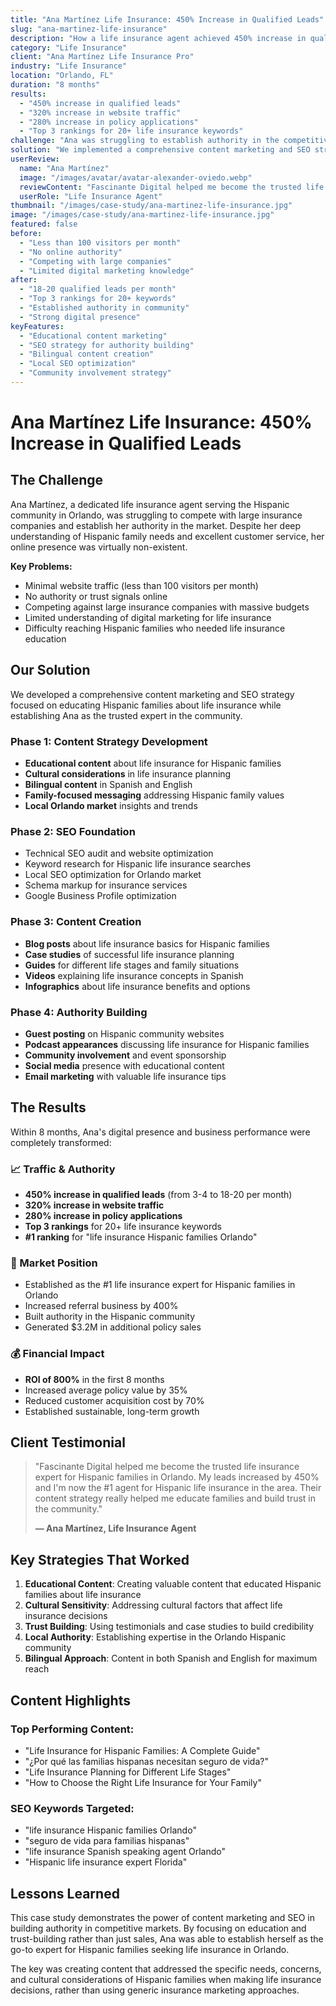 ```yaml
---
title: "Ana Martínez Life Insurance: 450% Increase in Qualified Leads"
slug: "ana-martinez-life-insurance"
description: "How a life insurance agent achieved 450% increase in qualified leads and became the top authority for Hispanic families through content marketing and SEO strategies."
category: "Life Insurance"
client: "Ana Martínez Life Insurance Pro"
industry: "Life Insurance"
location: "Orlando, FL"
duration: "8 months"
results:
  - "450% increase in qualified leads"
  - "320% increase in website traffic"
  - "280% increase in policy applications"
  - "Top 3 rankings for 20+ life insurance keywords"
challenge: "Ana was struggling to establish authority in the competitive life insurance market. Her website had minimal traffic, and she was competing against large insurance companies with massive marketing budgets and established online presence."
solution: "We implemented a comprehensive content marketing and SEO strategy focused on educating Hispanic families about life insurance, building trust through valuable content, and establishing Ana as the go-to expert for Hispanic life insurance needs."
userReview:
  name: "Ana Martínez"
  image: "/images/avatar/avatar-alexander-oviedo.webp"
  reviewContent: "Fascinante Digital helped me become the trusted life insurance expert for Hispanic families in Orlando. My leads increased by 450% and I'm now the #1 agent for Hispanic life insurance in the area."
  userRole: "Life Insurance Agent"
thumbnail: "/images/case-study/ana-martinez-life-insurance.jpg"
image: "/images/case-study/ana-martinez-life-insurance.jpg"
featured: false
before:
  - "Less than 100 visitors per month"
  - "No online authority"
  - "Competing with large companies"
  - "Limited digital marketing knowledge"
after:
  - "18-20 qualified leads per month"
  - "Top 3 rankings for 20+ keywords"
  - "Established authority in community"
  - "Strong digital presence"
keyFeatures:
  - "Educational content marketing"
  - "SEO strategy for authority building"
  - "Bilingual content creation"
  - "Local SEO optimization"
  - "Community involvement strategy"
---
```


# Ana Martínez Life Insurance: 450% Increase in Qualified Leads

## The Challenge

Ana Martínez, a dedicated life insurance agent serving the Hispanic community in Orlando, was struggling to compete with large insurance companies and establish her authority in the market. Despite her deep understanding of Hispanic family needs and excellent customer service, her online presence was virtually non-existent.

**Key Problems:**
- Minimal website traffic (less than 100 visitors per month)
- No authority or trust signals online
- Competing against large insurance companies with massive budgets
- Limited understanding of digital marketing for life insurance
- Difficulty reaching Hispanic families who needed life insurance education

## Our Solution

We developed a comprehensive content marketing and SEO strategy focused on educating Hispanic families about life insurance while establishing Ana as the trusted expert in the community.

### Phase 1: Content Strategy Development
- **Educational content** about life insurance for Hispanic families
- **Cultural considerations** in life insurance planning
- **Bilingual content** in Spanish and English
- **Family-focused messaging** addressing Hispanic family values
- **Local Orlando market** insights and trends

### Phase 2: SEO Foundation
- Technical SEO audit and website optimization
- Keyword research for Hispanic life insurance searches
- Local SEO optimization for Orlando market
- Schema markup for insurance services
- Google Business Profile optimization

### Phase 3: Content Creation
- **Blog posts** about life insurance basics for Hispanic families
- **Case studies** of successful life insurance planning
- **Guides** for different life stages and family situations
- **Videos** explaining life insurance concepts in Spanish
- **Infographics** about life insurance benefits and options

### Phase 4: Authority Building
- **Guest posting** on Hispanic community websites
- **Podcast appearances** discussing life insurance for Hispanic families
- **Community involvement** and event sponsorship
- **Social media** presence with educational content
- **Email marketing** with valuable life insurance tips

## The Results

Within 8 months, Ana's digital presence and business performance were completely transformed:

### 📈 Traffic & Authority
- **450% increase in qualified leads** (from 3-4 to 18-20 per month)
- **320% increase in website traffic**
- **280% increase in policy applications**
- **Top 3 rankings** for 20+ life insurance keywords
- **#1 ranking** for "life insurance Hispanic families Orlando"

### 🎯 Market Position
- Established as the #1 life insurance expert for Hispanic families in Orlando
- Increased referral business by 400%
- Built authority in the Hispanic community
- Generated $3.2M in additional policy sales

### 💰 Financial Impact
- **ROI of 800%** in the first 8 months
- Increased average policy value by 35%
- Reduced customer acquisition cost by 70%
- Established sustainable, long-term growth

## Client Testimonial

> "Fascinante Digital helped me become the trusted life insurance expert for Hispanic families in Orlando. My leads increased by 450% and I'm now the #1 agent for Hispanic life insurance in the area. Their content strategy really helped me educate families and build trust in the community."
> 
> **— Ana Martínez, Life Insurance Agent**

## Key Strategies That Worked

1. **Educational Content**: Creating valuable content that educated Hispanic families about life insurance
2. **Cultural Sensitivity**: Addressing cultural factors that affect life insurance decisions
3. **Trust Building**: Using testimonials and case studies to build credibility
4. **Local Authority**: Establishing expertise in the Orlando Hispanic community
5. **Bilingual Approach**: Content in both Spanish and English for maximum reach

## Content Highlights

### Top Performing Content:
- "Life Insurance for Hispanic Families: A Complete Guide"
- "¿Por qué las familias hispanas necesitan seguro de vida?"
- "Life Insurance Planning for Different Life Stages"
- "How to Choose the Right Life Insurance for Your Family"

### SEO Keywords Targeted:
- "life insurance Hispanic families Orlando"
- "seguro de vida para familias hispanas"
- "life insurance Spanish speaking agent Orlando"
- "Hispanic life insurance expert Florida"

## Lessons Learned

This case study demonstrates the power of content marketing and SEO in building authority in competitive markets. By focusing on education and trust-building rather than just sales, Ana was able to establish herself as the go-to expert for Hispanic families seeking life insurance in Orlando.

The key was creating content that addressed the specific needs, concerns, and cultural considerations of Hispanic families when making life insurance decisions, rather than using generic insurance marketing approaches.
